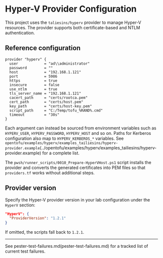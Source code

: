 # Hyper-V Provider Configuration

This project uses the `taliesins/hyperv` provider to manage Hyper-V resources. The provider supports both certificate-based and NTLM authentication.

## Reference configuration

```hcl
provider "hyperv" {
  user            = "ad\\administrator"
  password        = ""
  host            = "192.168.1.121"
  port            = 5986
  https           = true
  insecure        = false
  use_ntlm        = true
  tls_server_name = "192.168.1.121"
  cacert_path     = "certs/rootca.pem"
  cert_path       = "certs/host.pem"
  key_path        = "certs/host-key.pem"
  script_path     = "C:/Temp/tofu_%RAND%.cmd"
  timeout         = "30s"
}
```

Each argument can instead be sourced from environment variables such as `HYPERV_USER`, `HYPERV_PASSWORD`, `HYPERV_HOST` and so on. Paths for Kerberos configuration also map to `HYPERV_KERBEROS_*` variables. See `opentofu/examples/hyperv/examples_tailiesins/hyperv-provider.example`(../opentofu/examples/hyperv/examples_tailiesins/hyperv-provider.example) for a complete list.

The `pwsh/runner_scripts/0010_Prepare-HyperVHost.ps1` script installs the provider and converts the generated certificates into PEM files so that `providers.tf` works without additional steps.

## Provider version

Specify the Hyper-V provider version in your lab configuration under the `HyperV` section:

```json
"HyperV": {
  "ProviderVersion": "1.2.1"
}
```

If omitted, the scripts fall back to `1.2.1`.

---

See pester-test-failures.md(pester-test-failures.md) for a tracked list of current test failures.

